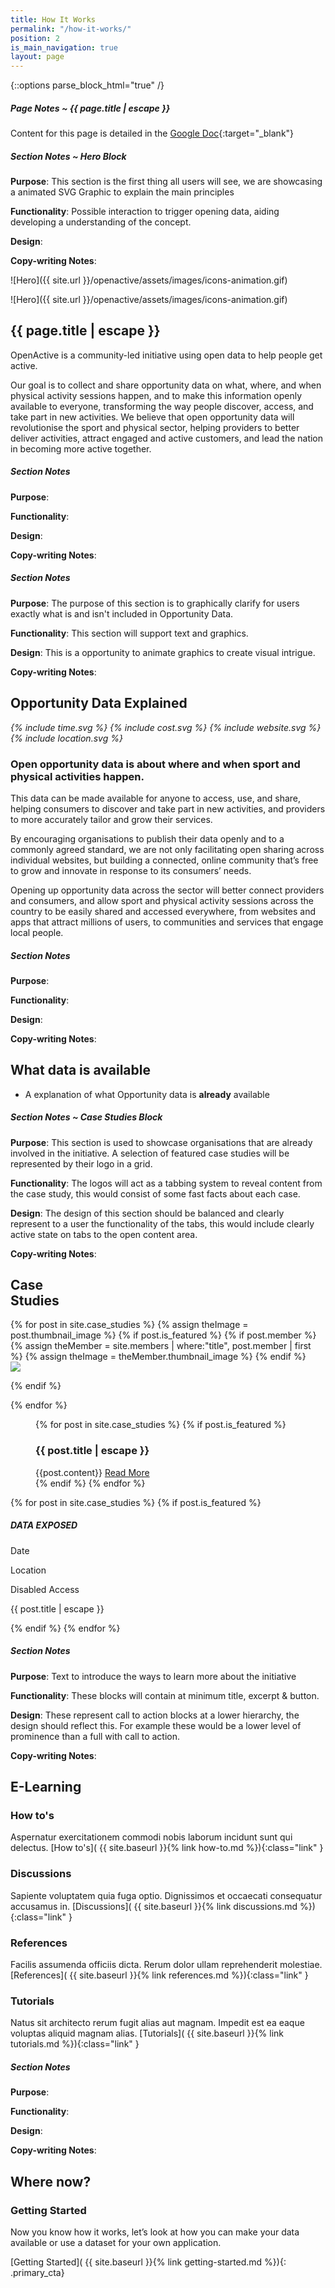 ```yaml
---
title: How It Works
permalink: "/how-it-works/"
position: 2
is_main_navigation: true
layout: page
---
```


{::options parse_block_html="true" /}

<article class="note-wrap">
<div class="notes">

##### Page Notes ~ {{ page.title | escape }}

Content for this page is detailed in the
[Google Doc](https://drive.google.com/open?id=1b_AclHfydCEGU5ZfLu3i7kvUnGpLflFvBTg4oI46FP0){:target="_blank"}

</div>
</article>
<article class="note-wrap">
<div class="notes">


##### Section Notes ~ Hero Block
**Purpose**: This section is the first thing all users will see, we are showcasing a animated SVG Graphic to explain the main principles

**Functionality**: Possible interaction to trigger opening data, aiding developing a understanding of the concept.

**Design**:

**Copy-writing Notes**:

</div>
</article>

<article class="hero--simple">
<div class="two">


![Hero]({{ site.url }}/openactive/assets/images/icons-animation.gif)

</div>

<div class="two">


![Hero]({{ site.url }}/openactive/assets/images/icons-animation.gif)

</div>

</article>


<article>
<div class="one">
<h1>{{ page.title | escape }}</h1>

OpenActive is a community-led initiative using open data to help people get active.

Our goal is to collect and share opportunity data on what, where, and when physical activity sessions happen, and to make this information openly available to everyone, transforming the way people discover, access, and take part in new activities. 
We believe that open opportunity data will revolutionise the sport and physical sector, helping providers to better deliver activities, attract engaged and active customers, and lead the nation in becoming more active together. 



</div>
</article>

<article class="note-wrap">
<div class="notes">

##### Section Notes
**Purpose**:

**Functionality**:

**Design**:

**Copy-writing Notes**:

</div>
</article>


<article class="note-wrap">
<div class="notes">

##### Section Notes
**Purpose**: The purpose of this section is to graphically clarify for users exactly what is and isn't included in Opportunity Data.

**Functionality**: This section will support text and graphics.

**Design**: This is a opportunity to animate graphics to create visual intrigue.

**Copy-writing Notes**:

</div>
</article>


<article markdown="0" class="opportunity-data title-row">
<h2 class="sub-heading-two">Opportunity Data Explained</h2>
<div class="two subgrid title-row">
<i class="two">{% include time.svg %}</i>
<i class="two">{% include cost.svg %}</i>
<i class="two">{% include website.svg %}</i>
<i class="two">{% include location.svg %}</i>
</div>
<div markdown="1" class="two">


### Open opportunity data is about where and when sport and physical activities happen.
This data can be made available for anyone to access, use, and share, helping consumers to discover and take part in new activities, and providers to more accurately tailor and grow their services.

By encouraging organisations to publish their data openly and to a commonly agreed standard, we are not only facilitating open sharing across individual websites, but building a connected, online community that’s free to grow and innovate in response to its consumers’ needs.

Opening up opportunity data across the sector will better connect providers and consumers, and allow sport and physical activity sessions across the country to be easily shared and accessed everywhere, from websites and apps that attract millions of users, to communities and services that engage local people. 



</div>
</article>



<article class="note-wrap">
<div class="notes">

##### Section Notes
**Purpose**:

**Functionality**:

**Design**:

**Copy-writing Notes**:

</div>
</article>

<article>
<h2 class="sub-heading-two">What data is available</h2>
<div class="one">

+ A explanation of what Opportunity data is **already** available

</div>
</article>



<article class="note-wrap">
<div class="notes">

##### Section Notes ~ Case Studies Block
**Purpose**: This section is used to showcase organisations that are already involved in the initiative. A selection of featured case studies will be represented by their logo in a grid.

**Functionality**: The logos will act as a tabbing system to reveal content from the case study, this would consist of some fast facts about each case.

**Design**: The design of this section should be balanced and clearly represent to a user the functionality of the tabs, this would include clearly  active state on tabs to the open content area.

**Copy-writing Notes**:
</div>
</article>


<article class="case-studies">
<h2 class="sub-heading-two">Case<br> Studies</h2>
<nav class="subgrid">
{% for post in site.case_studies %}
{% assign theImage = post.thumbnail_image %}
{% if post.is_featured %}
{% if post.member %}
{% assign theMember = site.members | where:"title", post.member  | first %}
{% assign theImage = theMember.thumbnail_image %}
{% endif %}

<div class="case-tab" data-tab="{{ forloop.index }}" markdown="0" >
<img src="{{ theImage  | relative_url}}"/>
</div>

{% endif %}

{% endfor %}
</nav>

<figure class="case-wrap">
{% for post in site.case_studies %}
{% if post.is_featured %}
<div class="case-content" id="{{ forloop.index }}">


<h3>{{ post.title | escape }}</h3>
{{post.content}}
<a class="button-primary" href="{{ post.url | relative_url }}">Read More</a>

</div>
{% endif %}
{% endfor %}
</figure>


<aside class="case-study-info">
{% for post in site.case_studies %}
{% if post.is_featured %}
<div class="case-content" data-id="{{ forloop.index }}">
<h5>DATA EXPOSED</h5>
<p>Date</p>
<p>Location</p>
<p>Disabled Access</p>
<p>{{ post.title | escape }}</p>

</div>
{% endif %}
{% endfor %}
</aside>

</article>




<article class="note-wrap">
<div class="notes">

##### Section Notes
**Purpose**: Text to introduce the ways to learn more about the initiative

**Functionality**: These blocks will contain at minimum title, excerpt & button.

**Design**: These represent call to action blocks at a lower hierarchy, the design should reflect this. For example these would be a lower level of prominence than a full with call to action.

**Copy-writing Notes**:

</div>
</article>

<article class="call_to_action title-row ">
<h2 class="sub-heading-two">E-Learning</h2>

<div class="subgrid">
<div class="four brand-three-b">

### How to's
Aspernatur exercitationem commodi nobis laborum incidunt sunt qui delectus.
[How to's]( {{ site.baseurl }}{% link how-to.md %}){:class="link" }

</div>
<div class="four brand-six-b">

### Discussions
Sapiente voluptatem quia fuga optio. Dignissimos et occaecati consequatur accusamus in.
[Discussions]( {{ site.baseurl }}{% link discussions.md %}){:class="link" }

</div>
<div class="four brand-ten-b">

### References
Facilis assumenda officiis dicta. Rerum dolor ullam reprehenderit molestiae.
[References]( {{ site.baseurl }}{% link references.md %}){:class="link" }

</div>
<div class="four brand-eight-b">

### Tutorials
Natus sit architecto rerum fugit alias aut magnam. Impedit est ea eaque voluptas aliquid magnam alias.
[Tutorials]( {{ site.baseurl }}{% link tutorials.md %}){:class="link" }

</div>
</div>
</article>



<article class="note-wrap">
<div class="notes">

##### Section Notes
**Purpose**:

**Functionality**:

**Design**:

**Copy-writing Notes**:

</div>
</article>

<article class="call_to_action--full-width brand-ten-bc">
<h2 class="sub-heading-two">Where now?</h2>
<div class="one">

### Getting Started
Now you know how it works, let’s look at how you can make your data available or use a dataset for your own application.

[Getting Started]( {{ site.baseurl }}{% link getting-started.md %}){: .primary_cta}


</div>
<figure class="brand-nine-bc">
<div style="background: url({{ site.url }}/openactive/assets/images/sideplank.jpg)center center / cover no-repeat;"></div>
</figure>
</article>